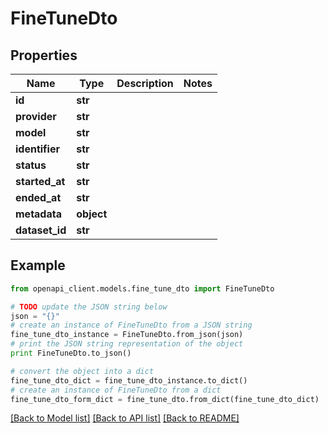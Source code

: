 # FineTuneDto


## Properties

Name | Type | Description | Notes
------------ | ------------- | ------------- | -------------
**id** | **str** |  | 
**provider** | **str** |  | 
**model** | **str** |  | 
**identifier** | **str** |  | 
**status** | **str** |  | 
**started_at** | **str** |  | 
**ended_at** | **str** |  | 
**metadata** | **object** |  | 
**dataset_id** | **str** |  | 

## Example

```python
from openapi_client.models.fine_tune_dto import FineTuneDto

# TODO update the JSON string below
json = "{}"
# create an instance of FineTuneDto from a JSON string
fine_tune_dto_instance = FineTuneDto.from_json(json)
# print the JSON string representation of the object
print FineTuneDto.to_json()

# convert the object into a dict
fine_tune_dto_dict = fine_tune_dto_instance.to_dict()
# create an instance of FineTuneDto from a dict
fine_tune_dto_form_dict = fine_tune_dto.from_dict(fine_tune_dto_dict)
```
[[Back to Model list]](../README.md#documentation-for-models) [[Back to API list]](../README.md#documentation-for-api-endpoints) [[Back to README]](../README.md)


